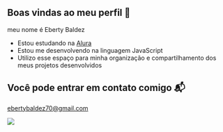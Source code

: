 ## Boas vindas ao meu perfil 💙

meu nome é Eberty Baldez

- Estou estudando na [Alura](https://www.alura.com.br)
- Estou me desenvolvendo na linguagem JavaScript
- Utilizo esse espaço para minha organização e compartilhamento dos meus projetos desenvolvidos

## Você pode entrar em contato comigo 📬
  ebertybaldez70@gmail.com

 ![](https://media.tenor.com/U3v7h-bVig0AAAAi/yaco-point-pepe-point.gif)
